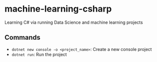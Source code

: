# machine-learning-csharp
Learning C# via running Data Science and machine learning projects

## Commands
- `dotnet new console -o <project_name>`: Create a new console project
- `dotnet run`: Run the project